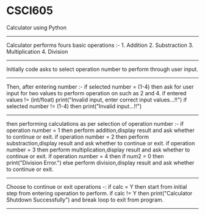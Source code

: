 # CSCI605
Calculator using Python
____________________________________________________________________________
Calculator performs fours basic operations :-
    1. Addition
    2. Substraction
    3. Multiplication
    4. Division
____________________________________________________________________________
Initially code asks to select operation number to perform through user input.
____________________________________________________________________________
Then, after entering number :-
    if selected number = (1-4) then
        ask for user input for two values to perform operation on such as 2 and 4.
        if entered values != (int/float)
            print("Invalid input, enter correct input values...!!")
    if selected number != (1-4) then
         print("Invalid input...!!")
_____________________________________________________________________________
then performing calculations as per selection of operation number :-
    if operation number = 1 then
        perform addition,display result and ask whether to continue or exit.
    if operation number = 2 then
        perform substraction,display result and ask whether to continue or exit.
    if operation number = 3 then
        perform multiplication,display result and ask whether to continue or exit.
    if operation number = 4 then
        if num2 = 0 then 
            print("Division Error.")
        else
            perform division,display result and ask whether to continue or exit.
_______________________________________________________________________________
Choose to continue or exit operations -:
    if calc = Y then
        start from initial step from entering operation to perform.
    if calc != Y then
        print("Calculator Shutdown Successfully") and break loop to exit from program.
________________________________________________________________________________
